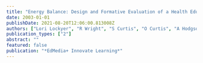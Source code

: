 ```yaml
---
title: "Energy Balance: Design and Formative Evaluation of a Health Education Multimedia Game"
date: 2003-01-01
publishDate: 2021-08-20T12:06:00.813008Z
authors: ["Lori Lockyer", "R Wright", "S Curtis", "O Curtis", "A Hodgson"]
publication_types: ["2"]
abstract: ""
featured: false
publication: "*EdMedia+ Innovate Learning*"
---
```


